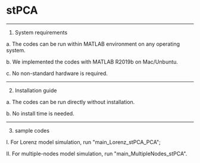 # stPCA


***********************************************************************************************************

1. System requirements

a. The codes can be run within MATLAB environment on any operating system.

b. We implemented the codes with MATLAB R2019b on Mac/Unbuntu.

c. No non-standard hardware is required.

***********************************************************************************************************

2. Installation guide

a. The codes can be run directly without installation.

b. No install time is needed.

***********************************************************************************************************

3. sample codes

I. For Lorenz model simulation, run "main_Lorenz_stPCA_PCA";

II. For multiple-nodes model simulation, run "main_MultipleNodes_stPCA".
